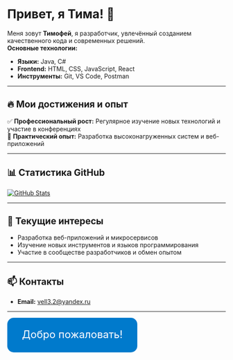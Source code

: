 # Привет, я Тима! 👋

Меня зовут **Тимофей**, я разработчик, увлечённый созданием качественного кода и современных решений.  
**Основные технологии:**  
- **Языки:** Java, C#
- **Frontend:** HTML, CSS, JavaScript, React
- **Инструменты:** Git, VS Code, Postman

---

## 🔥 Мои достижения и опыт

✅ **Профессиональный рост:** Регулярное изучение новых технологий и участие в конференциях  
📝 **Практический опыт:** Разработка высоконагруженных систем и веб-приложений

---

## 📊 Статистика GitHub

[![GitHub Stats](https://github-readme-stats.vercel.app/api?username=vxll03&show_icons=true&theme=radical)](https://github.com/vxll03)

---

## 🌟 Текущие интересы

- Разработка веб-приложений и микросервисов  
- Изучение новых инструментов и языков программирования  
- Участие в сообществе разработчиков и обмен опытом

---

## 📫 Контакты

- **Email:** [vell3.2@yandex.ru](mailto:vell3.2@yandex.ru)  

---

<svg width="300" height="80" xmlns="http://www.w3.org/2000/svg">
  <rect width="300" height="80" rx="15" fill="#007acc"/>
  <text x="50%" y="50%" dominant-baseline="middle" text-anchor="middle" fill="#ffffff" font-size="24">
    Добро пожаловать!
  </text>
</svg>
